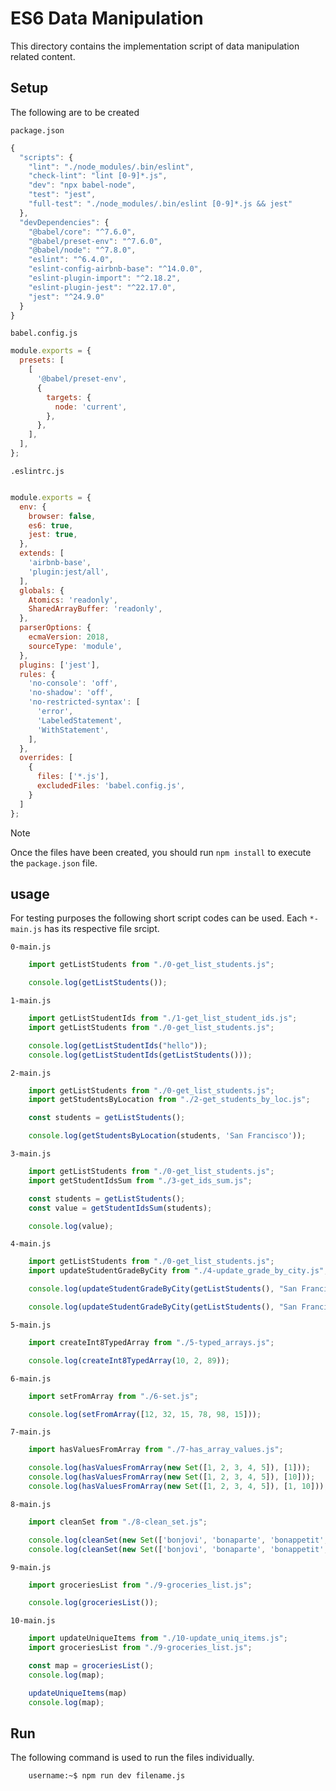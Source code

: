 # ES6 Data Manipulation
This directory contains the implementation script of data manipulation related content.

## Setup
The following are to be created

`package.json`
```js
{
  "scripts": {
    "lint": "./node_modules/.bin/eslint",
    "check-lint": "lint [0-9]*.js",
    "dev": "npx babel-node",
    "test": "jest",
    "full-test": "./node_modules/.bin/eslint [0-9]*.js && jest"
  },
  "devDependencies": {
    "@babel/core": "^7.6.0",
    "@babel/preset-env": "^7.6.0",
    "@babel/node": "^7.8.0",
    "eslint": "^6.4.0",
    "eslint-config-airbnb-base": "^14.0.0",
    "eslint-plugin-import": "^2.18.2",
    "eslint-plugin-jest": "^22.17.0",
    "jest": "^24.9.0"
  }
}
```

`babel.config.js`
```js
module.exports = {
  presets: [
    [
      '@babel/preset-env',
      {
        targets: {
          node: 'current',
        },
      },
    ],
  ],
};
```

`.eslintrc.js`
```js

module.exports = {
  env: {
    browser: false,
    es6: true,
    jest: true,
  },
  extends: [
    'airbnb-base',
    'plugin:jest/all',
  ],
  globals: {
    Atomics: 'readonly',
    SharedArrayBuffer: 'readonly',
  },
  parserOptions: {
    ecmaVersion: 2018,
    sourceType: 'module',
  },
  plugins: ['jest'],
  rules: {
    'no-console': 'off',
    'no-shadow': 'off',
    'no-restricted-syntax': [
      'error',
      'LabeledStatement',
      'WithStatement',
    ],
  },
  overrides: [
    {
      files: ['*.js'],
      excludedFiles: 'babel.config.js',
    }
  ]
};
```
>[!Note]
>Once the files have been created, you should run `npm install` to execute the `package.json` file.

## usage
For testing purposes the following short script codes can be used. Each `*-main.js` has its respective file srcipt.

`0-main.js`
```js
    import getListStudents from "./0-get_list_students.js";

    console.log(getListStudents());
```

`1-main.js`
```js
    import getListStudentIds from "./1-get_list_student_ids.js";
    import getListStudents from "./0-get_list_students.js";

    console.log(getListStudentIds("hello"));
    console.log(getListStudentIds(getListStudents()));
```

`2-main.js`
```js
    import getListStudents from "./0-get_list_students.js";
    import getStudentsByLocation from "./2-get_students_by_loc.js";

    const students = getListStudents();

    console.log(getStudentsByLocation(students, 'San Francisco'));
```

`3-main.js`
```js
    import getListStudents from "./0-get_list_students.js";
    import getStudentIdsSum from "./3-get_ids_sum.js";

    const students = getListStudents();
    const value = getStudentIdsSum(students);

    console.log(value);
```

`4-main.js`
```js
    import getListStudents from "./0-get_list_students.js";
    import updateStudentGradeByCity from "./4-update_grade_by_city.js";

    console.log(updateStudentGradeByCity(getListStudents(), "San Francisco", [{ studentId: 5, grade: 97 }, { studentId: 1, grade: 86 }]));

    console.log(updateStudentGradeByCity(getListStudents(), "San Francisco", [{ studentId: 5, grade: 97 }]));
```

`5-main.js`
```js
    import createInt8TypedArray from "./5-typed_arrays.js";

    console.log(createInt8TypedArray(10, 2, 89));
```

`6-main.js`
```js
    import setFromArray from "./6-set.js";

    console.log(setFromArray([12, 32, 15, 78, 98, 15]));
```

`7-main.js`
```js
    import hasValuesFromArray from "./7-has_array_values.js";

    console.log(hasValuesFromArray(new Set([1, 2, 3, 4, 5]), [1]));
    console.log(hasValuesFromArray(new Set([1, 2, 3, 4, 5]), [10]));
    console.log(hasValuesFromArray(new Set([1, 2, 3, 4, 5]), [1, 10]));
```

`8-main.js`
```js
    import cleanSet from "./8-clean_set.js";

    console.log(cleanSet(new Set(['bonjovi', 'bonaparte', 'bonappetit', 'banana']), 'bon'));
    console.log(cleanSet(new Set(['bonjovi', 'bonaparte', 'bonappetit', 'banana']), ''));
```

`9-main.js`
```js
    import groceriesList from "./9-groceries_list.js";

    console.log(groceriesList());
```

`10-main.js`
```js
    import updateUniqueItems from "./10-update_uniq_items.js";
    import groceriesList from "./9-groceries_list.js";

    const map = groceriesList();
    console.log(map);

    updateUniqueItems(map)
    console.log(map);
```


## Run
The following command is used to run the files individually.

```bash
    username:~$ npm run dev filename.js
```
